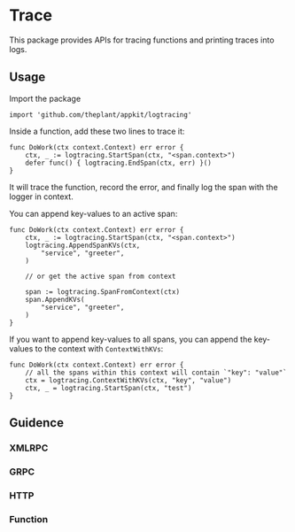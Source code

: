 # Trace

This package provides APIs for tracing functions and printing traces into logs.

## Usage

Import the package

```
import 'github.com/theplant/appkit/logtracing'
```

Inside a function, add these two lines to trace it:

```
func DoWork(ctx context.Context) err error {
	ctx, _ := logtracing.StartSpan(ctx, "<span.context>")
	defer func() { logtracing.EndSpan(ctx, err) }()
}
```

It will trace the function, record the error, and finally log the span with the logger in context.

You can append key-values to an active span:

```
func DoWork(ctx context.Context) err error {
	ctx, _ := logtracing.StartSpan(ctx, "<span.context>")
	logtracing.AppendSpanKVs(ctx,
		"service", "greeter",
	)

	// or get the active span from context

	span := logtracing.SpanFromContext(ctx)
	span.AppendKVs(
		"service", "greeter",
	)
}
```

If you want to append key-values to all spans, you can append the key-values to the context with `ContextWithKVs`:

```
func DoWork(ctx context.Context) err error {
	// all the spans within this context will contain `"key": "value"`
	ctx = logtracing.ContextWithKVs(ctx, "key", "value")
	ctx, _ = logtracing.StartSpan(ctx, "test")
}
```

## Guidence

### XMLRPC

### GRPC

### HTTP

### Function
